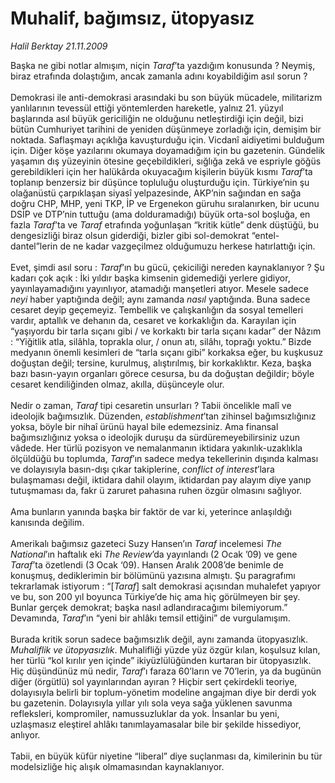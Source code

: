 # Muhalif, bağımsız, ütopyasız

*Halil Berktay 21.11.2009*

<div class="taraf_structure_2col_1zq">
<div class="margen_n">



 <p>Başka ne gibi notlar almışım, niçin <i>Taraf</i>’ta yazdığım konusunda ? Neymiş, biraz etrafında dolaştığım, ancak zamanla adını koyabildiğim asıl sorun ? <br/><br/>Demokrasi ile anti-demokrasi arasındaki bu son büyük mücadele, militarizm yanlılarının tevessül ettiği yöntemlerden hareketle, yalnız 21. yüzyıl başlarında asıl büyük gericiliğin ne olduğunu netleştirdiği için değil, bizi bütün Cumhuriyet tarihini de yeniden düşünmeye zorladığı için, demişim bir noktada. Saflaşmayı açıklığa kavuşturduğu için. Vicdanî aidiyetimi bulduğum için. Diğer köşe yazılarını okumaya doyamadığım için bu gazetenin. Gündelik yaşamın dış yüzeyinin ötesine geçebildikleri, sığlığa zekâ ve espriyle göğüs gerebildikleri için her halükârda okuyacağım kişilerin büyük kısmı <i>Taraf</i>’ta toplanıp benzersiz bir düşünce topluluğu oluşturduğu için. Türkiye’nin şu olağanüstü çarpıklaşan siyasî yelpazesinde, AKP’nin sağından en sağa doğru CHP, MHP, yeni TKP, İP ve Ergenekon güruhu sıralanırken, bir ucunu DSİP ve DTP’nin tuttuğu (ama dolduramadığı) büyük orta-sol boşluğa, en fazla <i>Taraf</i>’ta ve <i>Taraf</i> etrafında yoğunlaşan “kritik kütle” denk düştüğü, bu dengesizliği biraz olsun giderdiği, bizler gibi sol-demokrat “entel-dantel”lerin de ne kadar vazgeçilmez olduğumuzu herkese hatırlattığı için. <br/><br/>Evet, şimdi asıl soru : <i>Taraf</i>’ın bu gücü, çekiciliği nereden kaynaklanıyor ? Şu kadarı çok açık : İki yıldır başka kimsenin gidemediği yerlere gidiyor, yayınlayamadığını yayınlıyor, atamadığı manşetleri atıyor. Mesele sadece <i>neyi</i> haber yaptığında değil; aynı zamanda <i>nasıl</i> yaptığında. Buna sadece cesaret deyip geçemeyiz. Tembellik ve çalışkanlığın da sosyal temelleri vardır, aptallık ve dehanın da, cesaret ve korkaklığın da. Karayılan için “yaşıyordu bir tarla sıçanı gibi / ve korkaktı bir tarla sıçanı kadar” der Nâzım : “Yiğitlik atla, silâhla, toprakla olur, / onun atı, silâhı, toprağı yoktu.” Bizde medyanın önemli kesimleri de “tarla sıçanı gibi” korkaksa eğer, bu kuşkusuz doğuştan değil; tersine, kurulmuş, alıştırılmış, bir korkaklıktır. Keza, başka bazı basın-yayın organları görece<i> </i>cesursa, bu da doğuştan değildir; böyle cesaret kendiliğinden olmaz, akılla, düşünceyle olur. <br/><br/>Nedir o zaman, <i>Taraf</i> tipi cesaretin unsurları ? Tabii öncelikle malî ve ideolojik bağımsızlık. Düzenden, <i>establishment</i>’tan zihinsel bağımsızlığınız yoksa, böyle bir nihaî ürünü hayal bile edemezsiniz. Ama finansal bağımsızlığınız yoksa o ideolojik duruşu da sürdüremeyebilirsiniz uzun vâdede. Her türlü pozisyon ve nemalanmanın iktidara yakınlık-uzaklıkla ölçüldüğü bu toplumda, <i>Taraf</i>’ın sadece medya tekellerinin dışında kalması ve dolayısıyla basın-dışı çıkar takiplerine, <i>conflict of interest</i>’lara bulaşmaması değil, iktidara dahil olayım, iktidardan pay alayım diye yanıp tutuşmaması da, fakr ü zaruret pahasına ruhen özgür olmasını sağlıyor. <br/><br/>Ama bunların yanında başka bir faktör de var ki, yeterince anlaşıldığı kanısında değilim. <br/><br/>Amerikalı bağımsız gazeteci Suzy Hansen’ın <i>Taraf</i> incelemesi <i>The National</i>’ın haftalık eki <i>The Review</i>’da yayınlandı (2 Ocak ’09) ve gene <i>Taraf</i>’ta özetlendi (3 Ocak ‘09). Hansen Aralık 2008’de benimle de konuşmuş, dediklerimin bir bölümünü yazısına almıştı. Şu paragrafımı tekrarlamak istiyorum : “[<i>Taraf</i>] salt demokrasi açısından muhalefet yapıyor ve bu, son 200 yıl boyunca Türkiye’de hiç ama hiç görülmeyen bir şey. Bunlar gerçek demokrat; başka nasıl adlandıracağımı bilemiyorum.” Devamında, <i>Taraf</i>’ın “yeni bir ahlâkı temsil ettiğini” de vurgulamışım. <br/><br/>Burada kritik sorun sadece bağımsızlık değil, aynı zamanda ütopyasızlık. <i>Muhaliflik ve ütopyasızlık</i>. Muhalifliği yüzde yüz özgür kılan, koşulsuz kılan, her türlü “kol kırılır yen içinde” ikiyüzlülüğünden kurtaran bir ütopyasızlık. Hiç düşündünüz mü nedir, <i>Taraf</i>’ı faraza 60’ların ve 70’lerin, ya da bugünün diğer (örgütlü) sol yayınlarından ayıran ? Hiçbir sert çekirdekli teoriye, dolayısıyla belirli bir toplum-yönetim modeline angajman diye bir derdi yok bu gazetenin. Dolayısıyla yıllar yılı sola veya sağa yüklenen savunma refleksleri, kompromiler, namussuzluklar da yok. İnsanlar bu yeni, uzlaşmasız eleştirel ahlâkı tanımlayamasalar bile bir şekilde hissediyor, anlıyor. <br/><br/>Tabii, en büyük küfür niyetine “liberal” diye suçlanması da, kimilerinin bu tür modelsizliğe hiç alışık olmamasından kaynaklanıyor.</p>
<br/>
<br/>
<br/>



<br/>


<div id="taraf_not">
</div>

</div>


</div>
